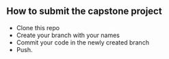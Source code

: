 ## How to submit the capstone project

- Clone this repo
- Create your branch with your names
- Commit your code in the newly created branch
- Push.
